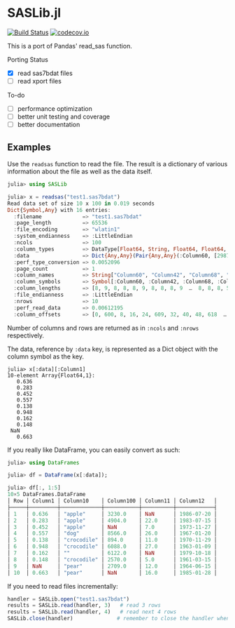 # SASLib.jl

[![Build Status](https://travis-ci.org/tk3369/SASLib.jl.svg)](https://travis-ci.org/tk3369/SASLib.jl)
[![codecov.io](http://codecov.io/github/tk3369/SASLib.jl/coverage.svg?branch=master)](http://codecov.io/github/tk3369/SASLib.jl?branch=master)

This is a port of Pandas' read_sas function.  

Porting Status
- [x] read sas7bdat files
- [ ] read xport files

To-do
- [ ] performance optimization
- [ ] better unit testing and coverage
- [ ] better documentation

## Examples

Use the `readsas` function to read the file.  The result is a dictionary of various information about the file as well as the data itself.

```julia
julia> using SASLib

julia> x = readsas("test1.sas7bdat")
Read data set of size 10 x 100 in 0.019 seconds
Dict{Symbol,Any} with 16 entries:
  :filename             => "test1.sas7bdat"
  :page_length          => 65536
  :file_encoding        => "wlatin1"
  :system_endianness    => :LittleEndian
  :ncols                => 100
  :column_types         => DataType[Float64, String, Float64, Float64, Float64, Float64, Float64, Float64, Float64, Float64  …  Float64, Float64…
  :data                 => Dict{Any,Any}(Pair{Any,Any}(:Column60, [2987.0, 8194.0, 9820.0, 8252.0, 9640.0, 9168.0, 7547.0, 1419.0, 4884.0, NaN])…
  :perf_type_conversion => 0.0052096
  :page_count           => 1
  :column_names         => String["Column60", "Column42", "Column68", "Column35", "Column33", "Column1", "Column41", "Column16", "Column72", "Co…
  :column_symbols       => Symbol[:Column60, :Column42, :Column68, :Column35, :Column33, :Column1, :Column41, :Column16, :Column72, :Column19  ……
  :column_lengths       => [8, 9, 8, 8, 8, 9, 8, 8, 8, 9  …  8, 8, 8, 5, 8, 8, 8, 9, 8, 8]
  :file_endianness      => :LittleEndian
  :nrows                => 10
  :perf_read_data       => 0.00612195
  :column_offsets       => [0, 600, 8, 16, 24, 609, 32, 40, 48, 618  …  536, 544, 552, 795, 560, 568, 576, 800, 584, 592]
```

Number of columns and rows are returned as in `:ncols` and `:nrows` respectively.

The data, reference by `:data` key, is represented as a Dict object with the column symbol as the key.

```juia
julia> x[:data][:Column1]
10-element Array{Float64,1}:
   0.636
   0.283
   0.452
   0.557
   0.138
   0.948
   0.162
   0.148
 NaN    
   0.663
```

If you really like DataFrame, you can easily convert as such:

```julia
julia> using DataFrames

julia> df = DataFrame(x[:data]);

julia> df[:, 1:5]
10×5 DataFrames.DataFrame
│ Row │ Column1 │ Column10    │ Column100 │ Column11 │ Column12   │
├─────┼─────────┼─────────────┼───────────┼──────────┼────────────┤
│ 1   │ 0.636   │ "apple"     │ 3230.0    │ NaN      │ 1986-07-20 │
│ 2   │ 0.283   │ "apple"     │ 4904.0    │ 22.0     │ 1983-07-15 │
│ 3   │ 0.452   │ "apple"     │ NaN       │ 7.0      │ 1973-11-27 │
│ 4   │ 0.557   │ "dog"       │ 8566.0    │ 26.0     │ 1967-01-20 │
│ 5   │ 0.138   │ "crocodile" │ 894.0     │ 11.0     │ 1970-11-29 │
│ 6   │ 0.948   │ "crocodile" │ 6088.0    │ 27.0     │ 1963-01-09 │
│ 7   │ 0.162   │ ""          │ 6122.0    │ NaN      │ 1979-10-18 │
│ 8   │ 0.148   │ "crocodile" │ 2570.0    │ 5.0      │ 1961-03-15 │
│ 9   │ NaN     │ "pear"      │ 2709.0    │ 12.0     │ 1964-06-15 │
│ 10  │ 0.663   │ "pear"      │ NaN       │ 16.0     │ 1985-01-28 │
```

If you need to read files incrementally:

```julia
handler = SASLib.open("test1.sas7bdat")
results = SASLib.read(handler, 3)   # read 3 rows
results = SASLib.read(handler, 4)   # read next 4 rows
SASLib.close(handler)              # remember to close the handler when done
```
